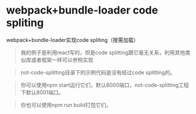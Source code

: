 # webpack+bundle-loader code spliting
webpack+bundle-loader实现code spliting（按需加载）

> 我的例子是利用react写的，但是code splitting跟它毫无关系，利用其他类似库或者框架一样可以参照实现

> not-code-splitting目录下的示例代码是没有经过code splitting的。

> 你可以使用npm start运行它们，默认8000端口，not-code-splitting工程下默认8001端口。

> 你也可以使用npm run build打包它们。
